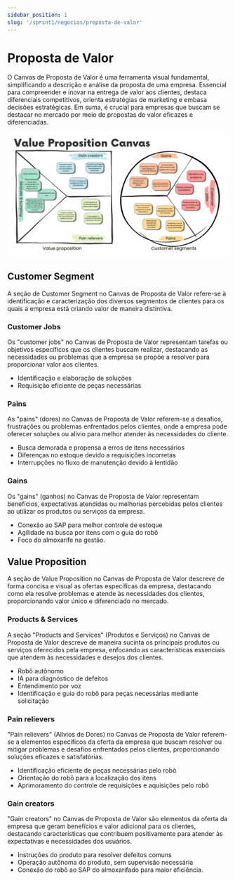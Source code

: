 ```yaml
---
sidebar_position: 1
slug: '/sprint1/negocios/proposta-de-valor'
---
```


# Proposta de Valor 

O Canvas de Proposta de Valor é uma ferramenta visual fundamental, simplificando a descrição e análise da proposta de uma empresa. Essencial para compreender e inovar na entrega de valor aos clientes, destaca diferenciais competitivos, orienta estratégias de marketing e embasa decisões estratégicas. Em suma, é crucial para empresas que buscam se destacar no mercado por meio de propostas de valor eficazes e diferenciadas.

![Canva de Proposta de Valor](../../../static/img/proposta_de_valor.png)

## Customer Segment

A seção de Customer Segment no Canvas de Proposta de Valor refere-se à identificação e caracterização dos diversos segmentos de clientes para os quais a empresa está criando valor de maneira distintiva.

### Customer Jobs

Os "customer jobs" no Canvas de Proposta de Valor representam tarefas ou objetivos específicos que os clientes buscam realizar, destacando as necessidades ou problemas que a empresa se propõe a resolver para proporcionar valor aos clientes.

- Identificação e elaboração de soluções
- Requisição eficiente de peças necessárias

### Pains

As "pains" (dores) no Canvas de Proposta de Valor referem-se a desafios, frustrações ou problemas enfrentados pelos clientes, onde a empresa pode oferecer soluções ou alívio para melhor atender às necessidades do cliente.

- Busca demorada e propensa a erros de itens necessários
- Diferenças no estoque devido a requisições incorretas
- Interrupções no fluxo de manutenção devido à lentidão

### Gains

Os "gains" (ganhos) no Canvas de Proposta de Valor representam benefícios, expectativas atendidas ou melhorias percebidas pelos clientes ao utilizar os produtos ou serviços da empresa.

- Conexão ao SAP para melhor controle de estoque
- Agilidade na busca por itens com o guia do robô
- Foco do almoxarife na gestão.

## Value Proposition

A seção de Value Proposition no Canvas de Proposta de Valor descreve de forma concisa e visual as ofertas específicas da empresa, destacando como ela resolve problemas e atende às necessidades dos clientes, proporcionando valor único e diferenciado no mercado.

### Products & Services

A seção "Products and Services" (Produtos e Serviços) no Canvas de Proposta de Valor descreve de maneira sucinta os principais produtos ou serviços oferecidos pela empresa, enfocando as características essenciais que atendem às necessidades e desejos dos clientes.

- Robô autônomo
- IA para diagnóstico de defeitos
- Entendimento por voz
- Identificação e guia do robô para peças necessárias mediante solicitação

### Pain relievers

"Pain relievers" (Alívios de Dores) no Canvas de Proposta de Valor referem-se a elementos específicos da oferta da empresa que buscam resolver ou mitigar problemas e desafios enfrentados pelos clientes, proporcionando soluções eficazes e satisfatórias.

- Identificação eficiente de peças necessárias pelo robô
- Orientação do robô para a localização dos itens
- Aprimoramento do controle de requisições e aquisições pelo robô

### Gain creators

"Gain creators" no Canvas de Proposta de Valor são elementos da oferta da empresa que geram benefícios e valor adicional para os clientes, destacando características que contribuem positivamente para atender às expectativas e necessidades dos usuários.

- Instruções do produto para resolver defeitos comuns
- Operação autônoma do produto, sem supervisão necessária
- Conexão do robô ao SAP do almoxarifado para maior eficiência.